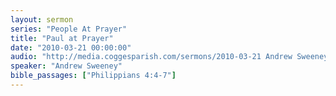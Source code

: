 ```yaml
---
layout: sermon
series: "People At Prayer"
title: "Paul at Prayer"
date: "2010-03-21 00:00:00"
audio: "http://media.coggesparish.com/sermons/2010-03-21 Andrew Sweeney.mp3"
speaker: "Andrew Sweeney"
bible_passages: ["Philippians 4:4-7"]
---
```

